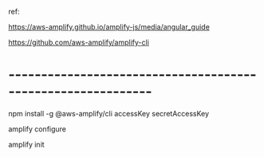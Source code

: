 ref:

https://aws-amplify.github.io/amplify-js/media/angular_guide

https://github.com/aws-amplify/amplify-cli

# ------------------------------------------------------------

npm install -g @aws-amplify/cli
  accessKey
  secretAccessKey
  
amplify configure

amplify init

